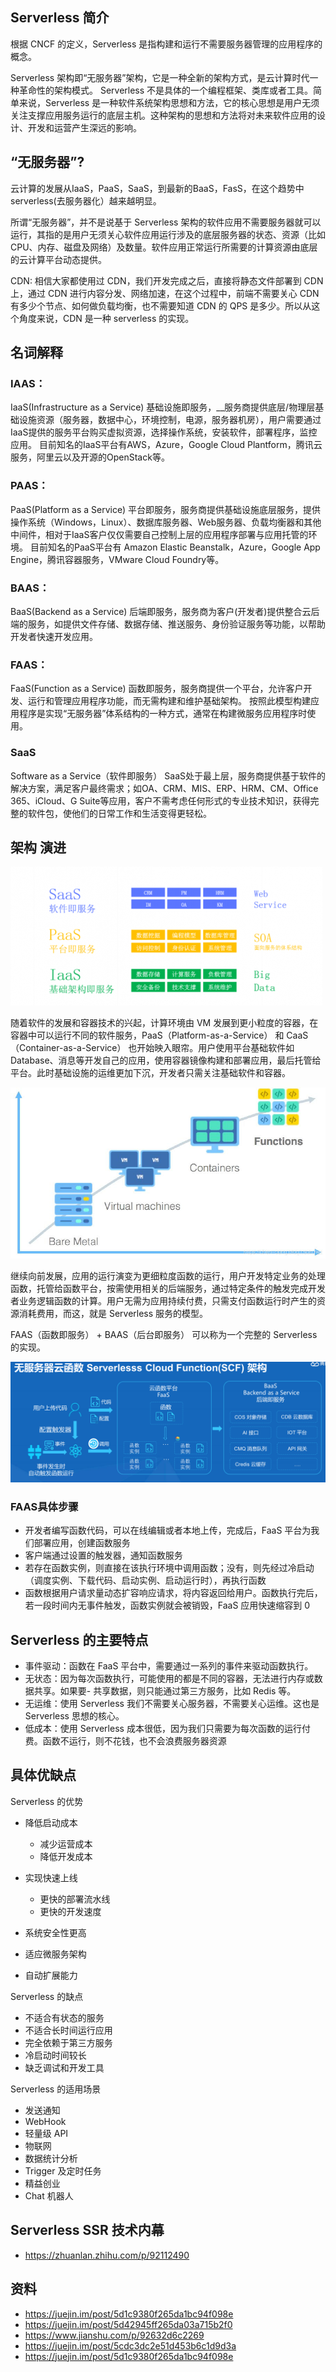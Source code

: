 ## Serverless 简介
根据 CNCF 的定义，Serverless 是指构建和运行不需要服务器管理的应用程序的概念。

Serverless 架构即“无服务器”架构，它是一种全新的架构方式，是云计算时代一种革命性的架构模式。
Serverless 不是具体的一个编程框架、类库或者工具。简单来说，Serverless 是一种软件系统架构思想和方法，它的核心思想是用户无须关注支撑应用服务运行的底层主机。这种架构的思想和方法将对未来软件应用的设计、开发和运营产生深远的影响。

## “无服务器”?

云计算的发展从IaaS，PaaS，SaaS，到最新的BaaS，FasS，在这个趋势中serverless(去服务器化）越来越明显。

所谓“无服务器”，并不是说基于 Serverless 架构的软件应用不需要服务器就可以运行，其指的是用户无须关心软件应用运行涉及的底层服务器的状态、资源（比如 CPU、内存、磁盘及网络）及数量。软件应用正常运行所需要的计算资源由底层的云计算平台动态提供。

CDN: 相信大家都使用过 CDN，我们开发完成之后，直接将静态文件部署到 CDN 上，通过 CDN 进行内容分发、网络加速，在这个过程中，前端不需要关心 CDN 有多少个节点、如何做负载均衡，也不需要知道 CDN 的 QPS 是多少。所以从这个角度来说，CDN 是一种 serverless 的实现。

## 名词解释

### IAAS：
IaaS(Infrastructure as a Service) 基础设施即服务，__服务商提供底层/物理层基础设施资源（服务器，数据中心，环境控制，电源，服务器机房），用户需要通过IaaS提供的服务平台购买虚拟资源，选择操作系统，安装软件，部署程序，监控应用。
目前知名的IaaS平台有AWS，Azure，Google Cloud Plantform，腾讯云服务，阿里云以及开源的OpenStack等。
### PAAS：
PaaS(Platform as a Service) 平台即服务，服务商提供基础设施底层服务，提供操作系统（Windows，Linux）、数据库服务器、Web服务器、负载均衡器和其他中间件，相对于IaaS客户仅仅需要自己控制上层的应用程序部署与应用托管的环境。
目前知名的PaaS平台有 Amazon Elastic Beanstalk，Azure，Google App Engine，腾讯容器服务，VMware Cloud Foundry等。
### BAAS：
BaaS(Backend as a Service) 后端即服务，服务商为客户(开发者)提供整合云后端的服务，如提供文件存储、数据存储、推送服务、身份验证服务等功能，以帮助开发者快速开发应用。
### FAAS：
FaaS(Function as a Service) 函数即服务，服务商提供一个平台，允许客户开发、运行和管理应用程序功能，而无需构建和维护基础架构。 按照此模型构建应用程序是实现“无服务器”体系结构的一种方式，通常在构建微服务应用程序时使用。
### SaaS
Software as a Service（软件即服务）
SaaS处于最上层，服务商提供基于软件的解决方案，满足客户最终需求；如OA、CRM、MIS、ERP、HRM、CM、Office 365、iCloud、G Suite等应用，客户不需考虑任何形式的专业技术知识，获得完整的软件包，使他们的日常工作和生活变得更轻松。

## 架构 演进

<img src='./img/serverless云架构.jpg' />

随着软件的发展和容器技术的兴起，计算环境由 VM 发展到更小粒度的容器，在容器中可以运行不同的软件服务，PaaS（Platform-as-a-Service） 和 CaaS（Container-as-a-Service） 也开始映入眼帘。用户使用平台基础软件如 Database、消息等开发自己的应用，使用容器镜像构建和部署应用，最后托管给平台。此时基础设施的运维更加下沉，开发者只需关注基础软件和容器。

<img src='./img/Faas.jpeg' />

继续向前发展，应用的运行演变为更细粒度函数的运行，用户开发特定业务的处理函数，托管给函数平台，按需使用相关的后端服务，通过特定条件的触发完成开发者业务逻辑函数的计算。用户无需为应用持续付费，只需支付函数运行时产生的资源消耗费用，而这，就是 Serverless 服务的模型。




FAAS（函数即服务） + BAAS（后台即服务） 可以称为一个完整的 Serverless 的实现。

<img src='./img/serverlesss.png' />


### FAAS具体步骤

- 开发者编写函数代码，可以在线编辑或者本地上传，完成后，FaaS 平台为我们部署应用，创建函数服务
- 客户端通过设置的触发器，通知函数服务
- 若存在函数实例，则直接在该执行环境中调用函数；没有，则先经过冷启动（调度实例、下载代码、启动实例、启动运行时），再执行函数
- 函数根据用户请求量动态扩容响应请求，将内容返回给用户。函数执行完后，若一段时间内无事件触发，函数实例就会被销毁，FaaS 应用快速缩容到 0

## Serverless 的主要特点

- 事件驱动：函数在 FaaS 平台中，需要通过一系列的事件来驱动函数执行。
- 无状态：因为每次函数执行，可能使用的都是不同的容器，无法进行内存或数据共享。如果要- 共享数据，则只能通过第三方服务，比如 Redis 等。
- 无运维：使用 Serverless 我们不需要关心服务器，不需要关心运维。这也是 Serverless 思想的核心。
- 低成本：使用 Serverless 成本很低，因为我们只需要为每次函数的运行付费。函数不运行，则不花钱，也不会浪费服务器资源









## 具体优缺点

Serverless 的优势
- 降低启动成本

  - 减少运营成本
  - 降低开发成本
- 实现快速上线
  - 更快的部署流水线
  - 更快的开发速度
- 系统安全性更高
- 适应微服务架构
- 自动扩展能力

Serverless 的缺点

- 不适合有状态的服务
- 不适合长时间运行应用
- 完全依赖于第三方服务
- 冷启动时间较长
- 缺乏调试和开发工具

Serverless 的适用场景

- 发送通知
- WebHook
- 轻量级 API
- 物联网
- 数据统计分析
- Trigger 及定时任务
- 精益创业
- Chat 机器人

## Serverless SSR 技术内幕

- https://zhuanlan.zhihu.com/p/92112490

## 资料
- https://juejin.im/post/5d1c9380f265da1bc94f098e
- https://juejin.im/post/5d42945ff265da03a715b2f0
- https://www.jianshu.com/p/92632d6c2269
- https://juejin.im/post/5cdc3dc2e51d453b6c1d9d3a
- https://juejin.im/post/5d1c9380f265da1bc94f098e
